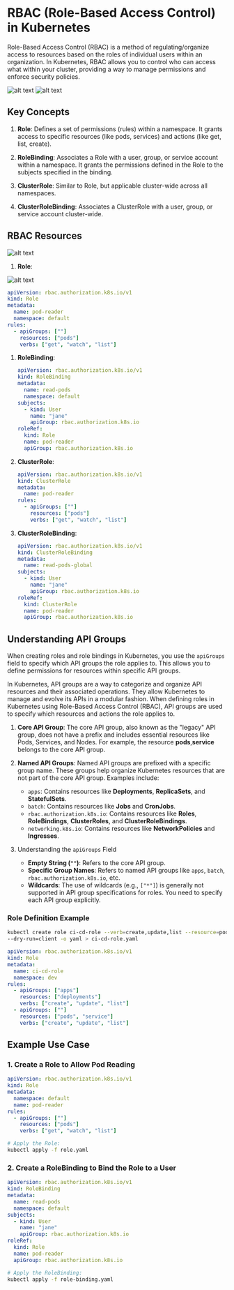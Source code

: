 # RBAC (Role-Based Access Control) in Kubernetes

Role-Based Access Control (RBAC) is a method of regulating/organize access to resources based on the roles of individual users within an organization. In Kubernetes, RBAC allows you to control who can access what within your cluster, providing a way to manage permissions and enforce security policies.

![alt text](images/rbac.png)
![alt text](images/rbac-roles-guide.png)

## Key Concepts

1. **Role**: Defines a set of permissions (rules) within a namespace. It grants access to specific resources (like pods, services) and actions (like get, list, create).

1. **RoleBinding**: Associates a Role with a user, group, or service account within a namespace. It grants the permissions defined in the Role to the subjects specified in the binding.

1. **ClusterRole**: Similar to Role, but applicable cluster-wide across all namespaces.

1. **ClusterRoleBinding**: Associates a ClusterRole with a user, group, or service account cluster-wide.

## RBAC Resources

![alt text](images/rbac-roles-1.png)

1. **Role**:

![alt text](images/rbac-roles-2.png)

```yaml
apiVersion: rbac.authorization.k8s.io/v1
kind: Role
metadata:
  name: pod-reader
  namespace: default
rules:
  - apiGroups: [""]
    resources: ["pods"]
    verbs: ["get", "watch", "list"]
```

1. **RoleBinding**:

   ```yaml
   apiVersion: rbac.authorization.k8s.io/v1
   kind: RoleBinding
   metadata:
     name: read-pods
     namespace: default
   subjects:
     - kind: User
       name: "jane"
       apiGroup: rbac.authorization.k8s.io
   roleRef:
     kind: Role
     name: pod-reader
     apiGroup: rbac.authorization.k8s.io
   ```

1. **ClusterRole**:

   ```yaml
   apiVersion: rbac.authorization.k8s.io/v1
   kind: ClusterRole
   metadata:
     name: pod-reader
   rules:
     - apiGroups: [""]
       resources: ["pods"]
       verbs: ["get", "watch", "list"]
   ```

1. **ClusterRoleBinding**:

   ```yaml
   apiVersion: rbac.authorization.k8s.io/v1
   kind: ClusterRoleBinding
   metadata:
     name: read-pods-global
   subjects:
     - kind: User
       name: "jane"
       apiGroup: rbac.authorization.k8s.io
   roleRef:
     kind: ClusterRole
     name: pod-reader
     apiGroup: rbac.authorization.k8s.io
   ```

## Understanding API Groups

When creating roles and role bindings in Kubernetes, you use the `apiGroups` field to specify which API groups the role applies to. This allows you to define permissions for resources within specific API groups.

In Kubernetes, API groups are a way to categorize and organize API resources and their associated operations. They allow Kubernetes to manage and evolve its APIs in a modular fashion. When defining roles in Kubernetes using Role-Based Access Control (RBAC), API groups are used to specify which resources and actions the role applies to.

1. **Core API Group**: The core API group, also known as the "legacy" API group, does not have a prefix and includes essential resources like Pods, Services, and Nodes. For example, the resource **pods**,**service** belongs to the core API group.

2. **Named API Groups**: Named API groups are prefixed with a specific group name. These groups help organize Kubernetes resources that are not part of the core API group. Examples include:

   - `apps`: Contains resources like **Deployments**, **ReplicaSets**, and **StatefulSets**.
   - `batch`: Contains resources like **Jobs** and **CronJobs**.
   - `rbac.authorization.k8s.io`: Contains resources like **Roles**, **RoleBindings**, **ClusterRoles**, and **ClusterRoleBindings**.
   - `networking.k8s.io`: Contains resources like **NetworkPolicies** and **Ingresses**.

3. Understanding the `apiGroups` Field
   - **Empty String (`""`)**: Refers to the core API group.
   - **Specific Group Names**: Refers to named API groups like `apps`, `batch`, `rbac.authorization.k8s.io`, etc.
   - **Wildcards**: The use of wildcards (e.g., `["*"]`) is generally not supported in API group specifications for roles. You need to specify each API group explicitly.

### Role Definition Example

```bash
kubectl create role ci-cd-role --verb=create,update,list --resource=pods.service,deployments.apps --namespace=dev \
--dry-run=client -o yaml > ci-cd-role.yaml
```

```yaml
apiVersion: rbac.authorization.k8s.io/v1
kind: Role
metadata:
  name: ci-cd-role
  namespace: dev
rules:
  - apiGroups: ["apps"]
    resources: ["deployments"]
    verbs: ["create", "update", "list"]
  - apiGroups: [""]
    resources: ["pods", "service"]
    verbs: ["create", "update", "list"]
```

## Example Use Case

### 1. **Create a Role to Allow Pod Reading**

```yaml
apiVersion: rbac.authorization.k8s.io/v1
kind: Role
metadata:
  namespace: default
  name: pod-reader
rules:
  - apiGroups: [""]
    resources: ["pods"]
    verbs: ["get", "watch", "list"]
```

```sh
# Apply the Role:
kubectl apply -f role.yaml
```

### 2. **Create a RoleBinding to Bind the Role to a User**

```yaml
apiVersion: rbac.authorization.k8s.io/v1
kind: RoleBinding
metadata:
  name: read-pods
  namespace: default
subjects:
  - kind: User
    name: "jane"
    apiGroup: rbac.authorization.k8s.io
roleRef:
  kind: Role
  name: pod-reader
  apiGroup: rbac.authorization.k8s.io
```

```sh
# Apply the RoleBinding:
kubectl apply -f role-binding.yaml
```
